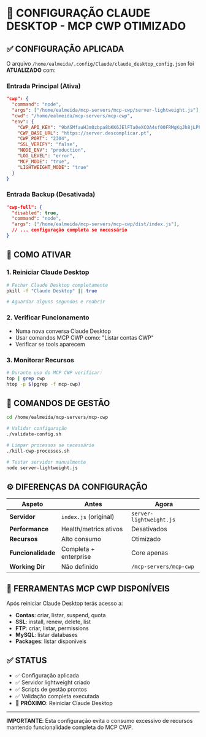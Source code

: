 # 🎯 CONFIGURAÇÃO CLAUDE DESKTOP - MCP CWP OTIMIZADO

## ✅ **CONFIGURAÇÃO APLICADA**

O arquivo `/home/ealmeida/.config/Claude/claude_desktop_config.json` foi **ATUALIZADO** com:

### **Entrada Principal (Ativa)**
```json
"cwp": {
  "command": "node",
  "args": ["/home/ealmeida/mcp-servers/mcp-cwp/server-lightweight.js"],
  "cwd": "/home/ealmeida/mcp-servers/mcp-cwp",
  "env": {
    "CWP_API_KEY": "9bASMfauHJm0zbpa8bKK6JElFTa0eXCOA4sf00FRMgKgJh8jLPP7JvlyRhLg1LAobKU4A1",
    "CWP_BASE_URL": "https://server.descomplicar.pt",
    "CWP_PORT": "2304", 
    "SSL_VERIFY": "false",
    "NODE_ENV": "production",
    "LOG_LEVEL": "error",
    "MCP_MODE": "true",
    "LIGHTWEIGHT_MODE": "true"
  }
}
```

### **Entrada Backup (Desativada)**
```json
"cwp-full": {
  "disabled": true,
  "command": "node", 
  "args": ["/home/ealmeida/mcp-servers/mcp-cwp/dist/index.js"],
  // ... configuração completa se necessário
}
```

## 🚀 **COMO ATIVAR**

### 1. **Reiniciar Claude Desktop**
```bash
# Fechar Claude Desktop completamente
pkill -f "Claude Desktop" || true

# Aguardar alguns segundos e reabrir
```

### 2. **Verificar Funcionamento**
- Numa nova conversa Claude Desktop
- Usar comandos MCP CWP como: "Listar contas CWP"
- Verificar se tools aparecem

### 3. **Monitorar Recursos**
```bash
# Durante uso do MCP CWP verificar:
top | grep cwp
htop -p $(pgrep -f mcp-cwp)
```

## 🔧 **COMANDOS DE GESTÃO**

```bash
cd /home/ealmeida/mcp-servers/mcp-cwp

# Validar configuração
./validate-config.sh

# Limpar processos se necessário
./kill-cwp-processes.sh

# Testar servidor manualmente
node server-lightweight.js
```

## ⚙️ **DIFERENÇAS DA CONFIGURAÇÃO**

| Aspeto | Antes | Agora |
|--------|-------|-------|
| **Servidor** | `index.js` (original) | `server-lightweight.js` |
| **Performance** | Health/metrics ativos | Desativados |
| **Recursos** | Alto consumo | Otimizado |
| **Funcionalidade** | Completa + enterprise | Core apenas |
| **Working Dir** | Não definido | `/mcp-servers/mcp-cwp` |

## 🎯 **FERRAMENTAS MCP CWP DISPONÍVEIS**

Após reiniciar Claude Desktop terás acesso a:

- **Contas**: criar, listar, suspend, quota
- **SSL**: install, renew, delete, list  
- **FTP**: criar, listar, permissions
- **MySQL**: listar databases
- **Packages**: listar disponíveis

## ✅ **STATUS**
- ✅ Configuração aplicada
- ✅ Servidor lightweight criado
- ✅ Scripts de gestão prontos  
- ✅ Validação completa executada
- 🔄 **PRÓXIMO**: Reiniciar Claude Desktop

---
**IMPORTANTE**: Esta configuração evita o consumo excessivo de recursos mantendo funcionalidade completa do MCP CWP.
